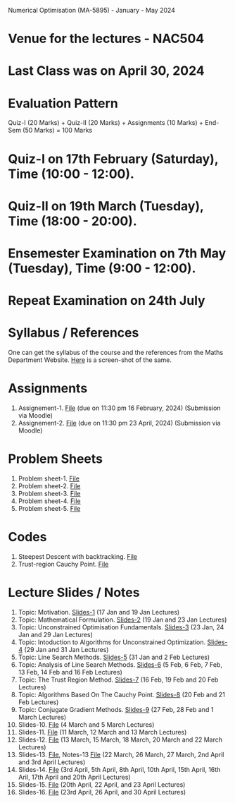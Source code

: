 Numerical Optimisation (MA-5895) - January - May 2024
# Venue for the lectures - NAC504

# Last Class was on April 30, 2024 

# Evaluation Pattern 
Quiz-I (20 Marks) + Quiz-II (20 Marks) + Assignments (10 Marks) + End-Sem (50 Marks) = 100 Marks

# Quiz-I on 17th February (Saturday), Time (10:00 - 12:00).
# Quiz-II on 19th March (Tuesday), Time (18:00 - 20:00).
# Ensemester Examination on 7th May (Tuesday), Time (9:00 - 12:00).
# Repeat Examination on 24th July

# Syllabus / References 
One can get the syllabus of the course and the references from the Maths Department Website. [Here](Lecture_slides_etc/MA-5895_syllabus.png) is a screen-shot of the same.

# Assignments
1. Assignement-1. [File](Lecture_slides_etc/assignement_1.pdf) (due on 11:30 pm 16 February, 2024) (Submission via Moodle)
2. Assignement-2. [File](Lecture_slides_etc/assignement_2.pdf) (due on 11:30 pm 23 April, 2024) (Submission via Moodle)

# Problem Sheets
1. Problem sheet-1. [File](Lecture_slides_etc/problem_sheet-1.pdf)
2. Problem sheet-2. [File](Lecture_slides_etc/problem_sheet-2.pdf)
3. Problem sheet-3. [File](Lecture_slides_etc/problem_sheet-3.pdf)
4. Problem sheet-4. [File](Lecture_slides_etc/problem_sheet-4.pdf)
5. Problem sheet-5. [File](Lecture_slides_etc/problem_sheet-5.pdf)

# Codes 
1. Steepest Descent with backtracking. [File](Lecture_slides_etc/sd_v2.py)
2. Trust-region Cauchy Point. [File](Lecture_slides_etc/cp_v2.py)
   
# Lecture Slides / Notes
1. Topic: Motivation. [Slides-1](Lecture_slides_etc/slides-1.pdf) (17 Jan and 19 Jan Lectures)
2. Topic: Mathematical Formulation. [Slides-2](Lecture_slides_etc/slides-2.pdf) (19 Jan and 23 Jan Lectures)
3. Topic: Unconstrained Optimisation Fundamentals. [Slides-3](Lecture_slides_etc/slides-3.pdf) (23 Jan, 24 Jan and 29 Jan Lectures)
4. Topic: Intoduction to Algorithms for Unconstrained Optimization. [Slides-4](Lecture_slides_etc/slides-4.pdf) (29 Jan and 31 Jan Lectures)
5. Topic: Line Search Methods. [Slides-5](Lecture_slides_etc/slides-5.pdf) (31 Jan and 2 Feb Lectures)
6. Topic: Analysis of Line Search Methods. [Slides-6](Lecture_slides_etc/slides-6.pdf) (5 Feb, 6 Feb, 7 Feb, 13 Feb, 14 Feb and 16 Feb Lectures)
7. Topic: The Trust Region Method. [Slides-7](Lecture_slides_etc/slides-7.pdf) (16 Feb, 19 Feb and 20 Feb Lectures)
8. Topic: Algorithms Based On The Cauchy Point. [Slides-8](Lecture_slides_etc/slides-8.pdf) (20 Feb and 21 Feb Lectures)
9. Topic: Conjugate Gradient Methods. [Slides-9](Lecture_slides_etc/slides-9.pdf) (27 Feb, 28 Feb and 1 March Lectures)
10. Slides-10. [File](Lecture_slides_etc/slides-10.pdf) (4 March and 5 March Lectures)
11. Slides-11. [File](Lecture_slides_etc/slides-11.pdf) (11 March, 12 March and 13 March Lectures)
12. Slides-12. [File](Lecture_slides_etc/slides-12.pdf) (13 March, 15 March, 18 March, 20 March and 22 March Lectures)
13. Slides-13. [File](Lecture_slides_etc/slides-13.pdf), Notes-13 [File](Lecture_slides_etc/notes-13.pdf) (22 March, 26 March, 27 March, 2nd April and 3rd April Lectures)
14. Slides-14. [File](Lecture_slides_etc/slides-14.pdf) (3rd April, 5th April, 8th April, 10th April, 15th April, 16th Aril, 17th April and 20th April Lectures)
15. Slides-15. [File](Lecture_slides_etc/slides-15.pdf) (20th April, 22 April, and 23 April Lectures)
16. Slides-16. [File](Lecture_slides_etc/Quadratic_Programming.pdf) (23rd April, 26 April, and 30 April Lectures)

